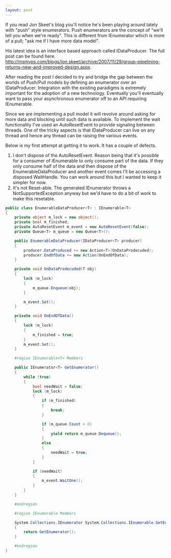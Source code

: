 ```yaml
---
layout: post
---
```

If you read Jon Skeet's blog you'll notice he's been playing around lately with "push" style enumerators.  Push enumerators are the concept of "we'll tell you when we're ready".  This is different from IEnumerator<T> which is more of a pull; "ask me if I have more data model".

His latest idea is an interface based approach called IDataProducer<T>.  The full post can be found here.  <http://msmvps.com/blogs/jon.skeet/archive/2007/11/29/group-pipelining-returns-new-and-improved-design.aspx>.

After reading the post I decided to try and bridge the gap between the worlds of Push/Pull models by defining an enumerator over an IDataProducer<T>.  Integration with the existing paradigms is extremely important for the adoption of a new technology.  Eventually you'll eventually want to pass your asynchronous enumerator off to an API requiring IEnumerable<T>.

Since we are implementing a pull model it will revolve around asking for more data and blocking until such data is available.  To implement the wait functionality I've used an AutoResetEvent to provide signaling between threads.  One of the tricky aspects is that IDataProducer<T> can live on any thread and hence any thread can be raising the various events.  

Below is my first attempt at getting it to work.  It has a couple of defects.

  1. I don't dispose of the AutoResetEvent.  Reason being that it's possible for a consumer of IEnumerable<T> to only consume part of the data.  If they only consume half of the data and then dispose of the EnumerableDataProducer and another event comes I'll be accessing a disposed WaitHandle.  You can work around this but I wanted to keep it simpler for now.
  2. It's not Reset-able.  The generated IEnumerator<T> throws a NotSupportedException anyway but we'd have to do a bit of work to make this resetable. 
    
    
``` csharp
public class EnumerableDataProducer<T> : IEnumerable<T>
{
    private object m_lock = new object();
    private bool m_finished;
    private AutoResetEvent m_event = new AutoResetEvent(false);
    private Queue<T> m_queue = new Queue<T>();

    public EnumerableDataProducer(IDataProducer<T> producer)
    {
        producer.DataProduced += new Action<T>(OnDataProdecuded);
        producer.EndOfData += new Action(OnEndOfData);
    }

    private void OnDataProdecuded(T obj)
    {
        lock (m_lock)
        {
            m_queue.Enqueue(obj);
        }

        m_event.Set();
    }

    private void OnEndOfData()
    {
        lock (m_lock)
        {
            m_finished = true;
        }
        m_event.Set();
    }

    #region IEnumerable<T> Members

    public IEnumerator<T> GetEnumerator()
    {
        while (true)
        {
            bool needWait = false;
            lock (m_lock)
            {
                if (m_finished)
                {
                    break;
                }

                if (m_queue.Count > 0)
                {
                    yield return m_queue.Dequeue();
                }
                else
                {
                    needWait = true;
                }
            }

            if (needWait)
            {
                m_event.WaitOne();
            }
        }
    }

    #endregion

    #region IEnumerable Members

    System.Collections.IEnumerator System.Collections.IEnumerable.GetEnumerator()
    {
        return GetEnumerator();
    }

    #endregion
}
```

    

